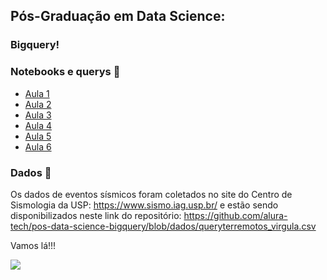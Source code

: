 ## Pós-Graduação em Data Science: 
### Bigquery! 

### Notebooks e querys 📓

- [Aula 1 ](https://github.com/alura-tech/pos-data-science-bigquery/blob/aula1/AULA1.txt)
- [Aula 2 ](https://github.com/alura-tech/pos-data-science-bigquery/blob/aula2/AULA2.txt)
- [Aula 3 ](https://github.com/alura-tech/pos-data-science-bigquery/blob/aula3/aula3.txt)
- [Aula 4 ](https://github.com/alura-tech/pos-data-science-bigquery/blob/aula4/Bigquery_aula4.ipynb)
- [Aula 5 ](https://github.com/alura-tech/pos-data-science-bigquery/blob/aula5/Bigquery_aula5.ipynb)
- [Aula 6 ](https://github.com/alura-tech/pos-data-science-bigquery/blob/aula6/Bigquery_aula6.ipynb)

### Dados 🎲

Os dados de eventos sísmicos foram coletados no site do Centro de Sismologia da USP: https://www.sismo.iag.usp.br/ e estão sendo disponibilizados neste link do repositório: https://github.com/alura-tech/pos-data-science-bigquery/blob/dados/queryterremotos_virgula.csv


Vamos lá!!! 
<p align="left"><img src=https://media.giphy.com/media/3o7bubiK9vDtxXCOgU/giphy.gif'</p>
